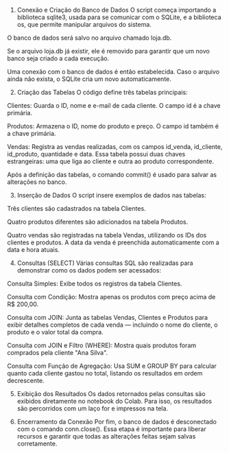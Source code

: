 1. Conexão e Criação do Banco de Dados
O script começa importando a biblioteca sqlite3, usada para se comunicar com o SQLite, e a biblioteca os, que permite manipular arquivos do sistema.

O banco de dados será salvo no arquivo chamado loja.db.

Se o arquivo loja.db já existir, ele é removido para garantir que um novo banco seja criado a cada execução.

Uma conexão com o banco de dados é então estabelecida. Caso o arquivo ainda não exista, o SQLite cria um novo automaticamente.

2. Criação das Tabelas
O código define três tabelas principais:

Clientes: Guarda o ID, nome e e-mail de cada cliente. O campo id é a chave primária.

Produtos: Armazena o ID, nome do produto e preço. O campo id também é a chave primária.

Vendas: Registra as vendas realizadas, com os campos id_venda, id_cliente, id_produto, quantidade e data. Essa tabela possui duas chaves estrangeiras: uma que liga ao cliente e outra ao produto correspondente.

Após a definição das tabelas, o comando commit() é usado para salvar as alterações no banco.

3. Inserção de Dados
O script insere exemplos de dados nas tabelas:

Três clientes são cadastrados na tabela Clientes.

Quatro produtos diferentes são adicionados na tabela Produtos.

Quatro vendas são registradas na tabela Vendas, utilizando os IDs dos clientes e produtos. A data da venda é preenchida automaticamente com a data e hora atuais.

4. Consultas (SELECT)
Várias consultas SQL são realizadas para demonstrar como os dados podem ser acessados:

Consulta Simples: Exibe todos os registros da tabela Clientes.

Consulta com Condição: Mostra apenas os produtos com preço acima de R$ 200,00.

Consulta com JOIN: Junta as tabelas Vendas, Clientes e Produtos para exibir detalhes completos de cada venda — incluindo o nome do cliente, o produto e o valor total da compra.

Consulta com JOIN e Filtro (WHERE): Mostra quais produtos foram comprados pela cliente "Ana Silva".

Consulta com Função de Agregação: Usa SUM e GROUP BY para calcular quanto cada cliente gastou no total, listando os resultados em ordem decrescente.

5. Exibição dos Resultados
Os dados retornados pelas consultas são exibidos diretamente no notebook do Colab. Para isso, os resultados são percorridos com um laço for e impressos na tela.

6. Encerramento da Conexão
Por fim, o banco de dados é desconectado com o comando conn.close(). Essa etapa é importante para liberar recursos e garantir que todas as alterações feitas sejam salvas corretamente.
